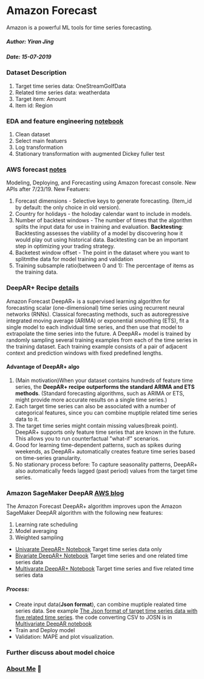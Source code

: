 # Amazon Forecast
Amazon is a powerful ML tools for time series forecasting. 
##### Author: Yiran Jing
##### Date: 15-07-2019
### Dataset Description
1. Target time series data: OneStreamGolfData
2. Related time series data: weatherdata
3. Target item: Amount
4. Item id: Region
### EDA and feature engineering [notebook](https://github.com/YiranJing/BigDataAnalysis/blob/master/AWS_Forecast_GolfwithWeather/notebook/EDA_FeatureEngineer-key_region.ipynb)
1. Clean dataset
2. Select main featuers
3. Log transformation
4. Stationary transformation with augmented Dickey fuller test

### AWS forecast [notes](https://github.com/YiranJing/BigDataAnalysis/blob/master/AWS_Forecast_GolfwithWeather/Amazon_Forecast_notes.pdf)
Modeling, Deploying, and Forecasting using Amazon forecast console.
New APIs after 7/23/19. New Featuers:
1. Forecast dimensions - Selective keys to generate forecasting. (Item_id by default: the only choice in old version).
2. Country for holidays - the holoday calendar want to include in models.
3. Number of backtest windows - The number of times that the algorithm splits the input data for use in training and evaluation. **Backtesting**: Backtesting assesses the viability of a model by discovering how it would play out using historical data. Backtesting can be an important step in optimizing your trading strategy.
4. Backetest window offset - The point in the dataset where you want to splitmthe data for model training and validation
5. Training subsample ratio(between 0 and 1): The percentage of items as the training data. 



### DeepAR+ Recipe [details](https://docs.aws.amazon.com/forecast/latest/dg/aws-forecast-recipe-deeparplus.html#aws-forecast-recipe-deeparplus-how-it-works)
Amazon Forecast DeepAR+ is a supervised learning algorithm for forecasting scalar (one-dimensional) time series using recurrent neural networks (RNNs). Classical forecasting methods, such as autoregressive integrated moving average (ARIMA) or exponential smoothing (ETS), fit a single model to each individual time series, and then use that model to extrapolate the time series into the future. 
A DeepAR+ model is trained by randomly sampling several training examples from each of the time series in the training dataset. Each training example consists of a pair of adjacent context and prediction windows with fixed predefined lengths.
#### Advantage of DeepAR+ algo
1. (Main motivation)When your dataset contains hundreds of feature time series, the **DeepAR+ recipe outperforms the standard ARIMA and ETS methods**. (Standard forecasting algorithms, such as ARIMA or ETS, might provide more accurate results on a single time series.)
2. Each target time series can also be associated with a number of categorical features, since you can combine muptiple related time series data to it. 
3. The target time series might contain missing values(break point). DeepAR+ supports only feature time series that are known in the future. This allows you to run counterfactual "what-if" scenarios.
4. Good for learning time-dependent patterns, such as spikes during weekends, as DeepAR+ automatically creates feature time series based on time-series granularity.
5. No stationary process before: To capture seasonality patterns, DeepAR+ also automatically feeds lagged (past period) values from the target time series. 

### Amazon SageMaker DeepAR [AWS blog](https://aws.amazon.com/blogs/machine-learning/now-available-in-amazon-sagemaker-deepar-algorithm-for-more-accurate-time-series-forecasting/)
The Amazon Forecast DeepAR+ algorithm improves upon the Amazon SageMaker DeepAR algorithm with the following new features:
1. Learning rate scheduling
2. Model averaging
3. Weighted sampling
- [Univarate DeepAR+ Notebook](https://github.com/YiranJing/BigDataAnalysis/blob/master/AWS_Forecast_GolfwithWeather/notebook/Univariate_DeepAR_Train_Deploy_Validation.ipynb) Target time series data only
- [Bivariate DeepAR+ Notebook](https://github.com/YiranJing/BigDataAnalysis/blob/master/AWS_Forecast_GolfwithWeather/notebook/Bivariate_DeepAR_Train_Deploy_Validation.ipynb)  Target time series and one related time series data
- [Multivarate DeepAR+ Notebook](https://github.com/YiranJing/BigDataAnalysis/blob/master/AWS_Forecast_GolfwithWeather/notebook/Multivariate_DeepAR_Train_Deploy_Validation.ipynb) Target time series and five related time series data
##### Process:
- Create input data(**Json format**), can combine muptiple realated time series data. See example [The Json format of target time series data with five related time series](https://github.com/YiranJing/BigDataAnalysis/blob/master/AWS_Forecast_GolfwithWeather/data/GolfDataforecast/MultivariateDeepAR/Golf_all_weatherdata/test/test.json). the code converting CSV to JOSN is in [Multivariate DeepAR notebook](https://github.com/YiranJing/BigDataAnalysis/blob/master/AWS_Forecast_GolfwithWeather/notebook/Multivariate_DeepAR_Train_Deploy_Validation.ipynb)
- Train and Deploy model
- Validation: MAPE and plot visualization.


### Further discuss about model choice

### [About Me](https://github.com/YiranJing/AboutMe/blob/master/README.md) 🌱
